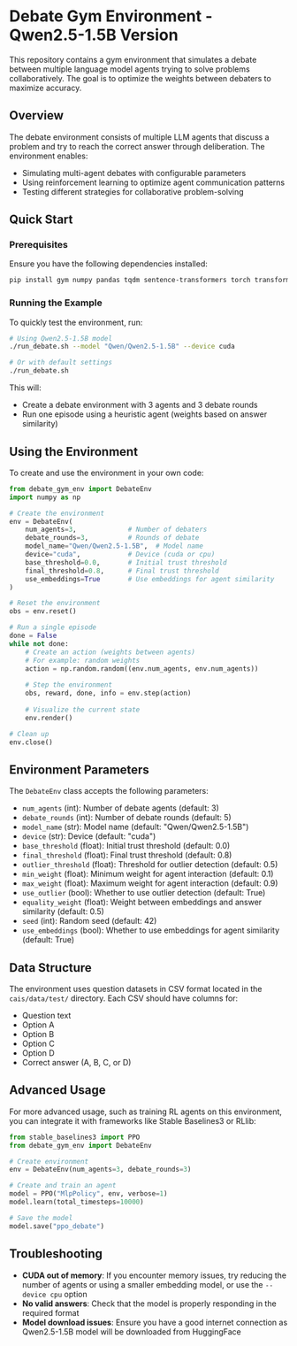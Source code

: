 # Debate Gym Environment - Qwen2.5-1.5B Version

This repository contains a gym environment that simulates a debate between multiple language model agents trying to solve problems collaboratively. The goal is to optimize the weights between debaters to maximize accuracy.

## Overview

The debate environment consists of multiple LLM agents that discuss a problem and try to reach the correct answer through deliberation. The environment enables:

- Simulating multi-agent debates with configurable parameters
- Using reinforcement learning to optimize agent communication patterns
- Testing different strategies for collaborative problem-solving

## Quick Start

### Prerequisites

Ensure you have the following dependencies installed:

```bash
pip install gym numpy pandas tqdm sentence-transformers torch transformers
```

### Running the Example

To quickly test the environment, run:

```bash
# Using Qwen2.5-1.5B model
./run_debate.sh --model "Qwen/Qwen2.5-1.5B" --device cuda

# Or with default settings
./run_debate.sh
```

This will:
- Create a debate environment with 3 agents and 3 debate rounds
- Run one episode using a heuristic agent (weights based on answer similarity)

## Using the Environment

To create and use the environment in your own code:

```python
from debate_gym_env import DebateEnv
import numpy as np

# Create the environment
env = DebateEnv(
    num_agents=3,             # Number of debaters
    debate_rounds=3,          # Rounds of debate
    model_name="Qwen/Qwen2.5-1.5B",  # Model name
    device="cuda",            # Device (cuda or cpu)
    base_threshold=0.0,       # Initial trust threshold
    final_threshold=0.8,      # Final trust threshold
    use_embeddings=True       # Use embeddings for agent similarity
)

# Reset the environment
obs = env.reset()

# Run a single episode
done = False
while not done:
    # Create an action (weights between agents)
    # For example: random weights
    action = np.random.random((env.num_agents, env.num_agents))
    
    # Step the environment
    obs, reward, done, info = env.step(action)
    
    # Visualize the current state
    env.render()

# Clean up
env.close()
```

## Environment Parameters

The `DebateEnv` class accepts the following parameters:

- `num_agents` (int): Number of debate agents (default: 3)
- `debate_rounds` (int): Number of debate rounds (default: 5)
- `model_name` (str): Model name (default: "Qwen/Qwen2.5-1.5B")
- `device` (str): Device (default: "cuda")
- `base_threshold` (float): Initial trust threshold (default: 0.0)
- `final_threshold` (float): Final trust threshold (default: 0.8)
- `outlier_threshold` (float): Threshold for outlier detection (default: 0.5)
- `min_weight` (float): Minimum weight for agent interaction (default: 0.1)
- `max_weight` (float): Maximum weight for agent interaction (default: 0.9)
- `use_outlier` (bool): Whether to use outlier detection (default: True)
- `equality_weight` (float): Weight between embeddings and answer similarity (default: 0.5)
- `seed` (int): Random seed (default: 42)
- `use_embeddings` (bool): Whether to use embeddings for agent similarity (default: True)

## Data Structure

The environment uses question datasets in CSV format located in the `cais/data/test/` directory. Each CSV should have columns for:
- Question text
- Option A
- Option B
- Option C
- Option D
- Correct answer (A, B, C, or D)

## Advanced Usage

For more advanced usage, such as training RL agents on this environment, you can integrate it with frameworks like Stable Baselines3 or RLlib:

```python
from stable_baselines3 import PPO
from debate_gym_env import DebateEnv

# Create environment
env = DebateEnv(num_agents=3, debate_rounds=3)

# Create and train an agent
model = PPO("MlpPolicy", env, verbose=1)
model.learn(total_timesteps=10000)

# Save the model
model.save("ppo_debate")
```

## Troubleshooting

- **CUDA out of memory**: If you encounter memory issues, try reducing the number of agents or using a smaller embedding model, or use the `--device cpu` option
- **No valid answers**: Check that the model is properly responding in the required format
- **Model download issues**: Ensure you have a good internet connection as Qwen2.5-1.5B model will be downloaded from HuggingFace
